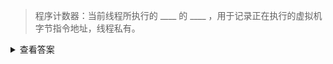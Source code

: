 > 程序计数器：当前线程所执行的 ____ 的 ____ ，用于记录正在执行的虚拟机字节指令地址，线程私有。

<details>
<summary>查看答案</summary>
<pre>
字节码  行号指示器
</pre>
</details>